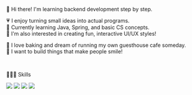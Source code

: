 🌷 Hi there! I'm learning backend development step by step.

💗 I enjoy turning small ideas into actual programs.  
📖 Currently learning Java, Spring, and basic CS concepts.  
🎀 I'm also interested in creating fun, interactive UI/UX styles!

🧁 I love baking and dream of running my own guesthouse cafe someday.  
💫 I want to build things that make people smile!

<br>

👩🏻‍💻 Skills

<p>
  <img src="https://img.shields.io/badge/java-007396?style=flat-square&logo=OpenJDK&logoColor=white">
  <img src="https://img.shields.io/badge/HTML5-E34F26?style=flat-square&logo=HTML5&logoColor=white">
  <img src="https://img.shields.io/badge/CSS3-1572B6?style=flat-square&logo=CSS3&logoColor=white">
  <img src="https://img.shields.io/badge/JavaScript-F7DF1E?style=flat-square&logo=JavaScript&logoColor=white">  
</p>
